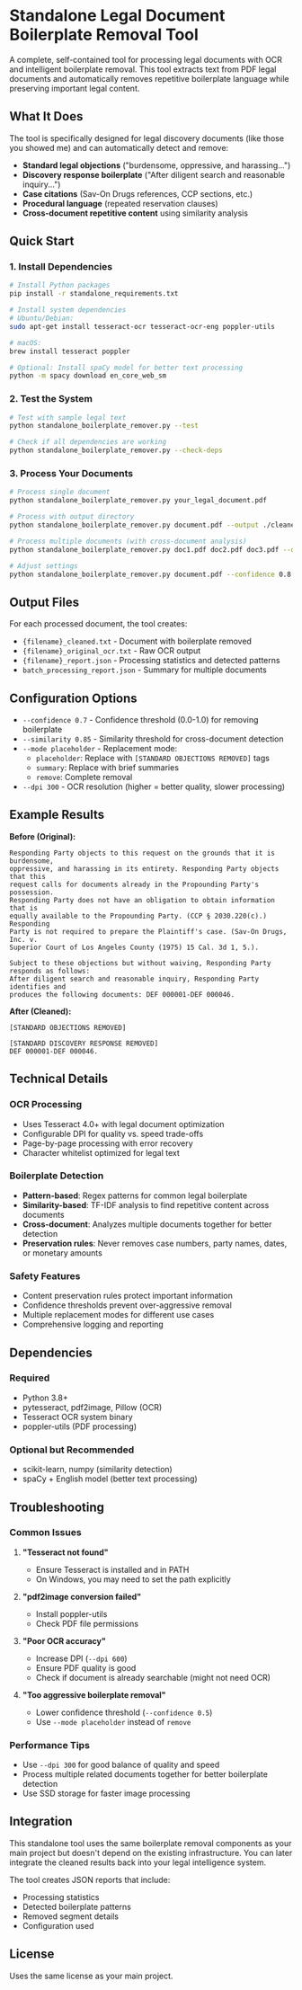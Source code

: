 # Standalone Legal Document Boilerplate Removal Tool

A complete, self-contained tool for processing legal documents with OCR and intelligent boilerplate removal. This tool extracts text from PDF legal documents and automatically removes repetitive boilerplate language while preserving important legal content.

## What It Does

The tool is specifically designed for legal discovery documents (like those you showed me) and can automatically detect and remove:

- **Standard legal objections** ("burdensome, oppressive, and harassing...")
- **Discovery response boilerplate** ("After diligent search and reasonable inquiry...")
- **Case citations** (Sav-On Drugs references, CCP sections, etc.)
- **Procedural language** (repeated reservation clauses)
- **Cross-document repetitive content** using similarity analysis

## Quick Start

### 1. Install Dependencies

```bash
# Install Python packages
pip install -r standalone_requirements.txt

# Install system dependencies
# Ubuntu/Debian:
sudo apt-get install tesseract-ocr tesseract-ocr-eng poppler-utils

# macOS:
brew install tesseract poppler

# Optional: Install spaCy model for better text processing
python -m spacy download en_core_web_sm
```

### 2. Test the System

```bash
# Test with sample legal text
python standalone_boilerplate_remover.py --test

# Check if all dependencies are working
python standalone_boilerplate_remover.py --check-deps
```

### 3. Process Your Documents

```bash
# Process single document
python standalone_boilerplate_remover.py your_legal_document.pdf

# Process with output directory
python standalone_boilerplate_remover.py document.pdf --output ./cleaned/

# Process multiple documents (with cross-document analysis)
python standalone_boilerplate_remover.py doc1.pdf doc2.pdf doc3.pdf --output ./batch/

# Adjust settings
python standalone_boilerplate_remover.py document.pdf --confidence 0.8 --mode summary
```

## Output Files

For each processed document, the tool creates:

- `{filename}_cleaned.txt` - Document with boilerplate removed
- `{filename}_original_ocr.txt` - Raw OCR output
- `{filename}_report.json` - Processing statistics and detected patterns
- `batch_processing_report.json` - Summary for multiple documents

## Configuration Options

- `--confidence 0.7` - Confidence threshold (0.0-1.0) for removing boilerplate
- `--similarity 0.85` - Similarity threshold for cross-document detection
- `--mode placeholder` - Replacement mode:
  - `placeholder`: Replace with `[STANDARD OBJECTIONS REMOVED]` tags
  - `summary`: Replace with brief summaries
  - `remove`: Complete removal
- `--dpi 300` - OCR resolution (higher = better quality, slower processing)

## Example Results

**Before (Original):**
```
Responding Party objects to this request on the grounds that it is burdensome, 
oppressive, and harassing in its entirety. Responding Party objects that this 
request calls for documents already in the Propounding Party's possession. 
Responding Party does not have an obligation to obtain information that is 
equally available to the Propounding Party. (CCP § 2030.220(c).) Responding 
Party is not required to prepare the Plaintiff's case. (Sav-On Drugs, Inc. v. 
Superior Court of Los Angeles County (1975) 15 Cal. 3d 1, 5.).

Subject to these objections but without waiving, Responding Party responds as follows:
After diligent search and reasonable inquiry, Responding Party identifies and 
produces the following documents: DEF 000001-DEF 000046.
```

**After (Cleaned):**
```
[STANDARD OBJECTIONS REMOVED]

[STANDARD DISCOVERY RESPONSE REMOVED]
DEF 000001-DEF 000046.
```

## Technical Details

### OCR Processing
- Uses Tesseract 4.0+ with legal document optimization
- Configurable DPI for quality vs. speed trade-offs
- Page-by-page processing with error recovery
- Character whitelist optimized for legal text

### Boilerplate Detection
- **Pattern-based**: Regex patterns for common legal boilerplate
- **Similarity-based**: TF-IDF analysis to find repetitive content across documents
- **Cross-document**: Analyzes multiple documents together for better detection
- **Preservation rules**: Never removes case numbers, party names, dates, or monetary amounts

### Safety Features
- Content preservation rules protect important information
- Confidence thresholds prevent over-aggressive removal
- Multiple replacement modes for different use cases
- Comprehensive logging and reporting

## Dependencies

### Required
- Python 3.8+
- pytesseract, pdf2image, Pillow (OCR)
- Tesseract OCR system binary
- poppler-utils (PDF processing)

### Optional but Recommended
- scikit-learn, numpy (similarity detection)
- spaCy + English model (better text processing)

## Troubleshooting

### Common Issues

1. **"Tesseract not found"**
   - Ensure Tesseract is installed and in PATH
   - On Windows, you may need to set the path explicitly

2. **"pdf2image conversion failed"**
   - Install poppler-utils
   - Check PDF file permissions

3. **"Poor OCR accuracy"**
   - Increase DPI (`--dpi 600`)
   - Ensure PDF quality is good
   - Check if document is already searchable (might not need OCR)

4. **"Too aggressive boilerplate removal"**
   - Lower confidence threshold (`--confidence 0.5`)
   - Use `--mode placeholder` instead of `remove`

### Performance Tips

- Use `--dpi 300` for good balance of quality and speed
- Process multiple related documents together for better boilerplate detection
- Use SSD storage for faster image processing

## Integration

This standalone tool uses the same boilerplate removal components as your main project but doesn't depend on the existing infrastructure. You can later integrate the cleaned results back into your legal intelligence system.

The tool creates JSON reports that include:
- Processing statistics
- Detected boilerplate patterns
- Removed segment details
- Configuration used

## License

Uses the same license as your main project.
